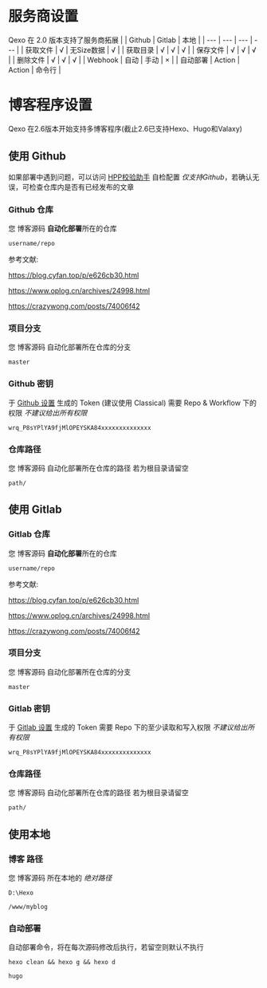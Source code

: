 # 服务商设置
Qexo 在 2.0 版本支持了服务商拓展
|  | Github | Gitlab | 本地 |
| --- | --- | --- | --- |
| 获取文件 | √ | 无Size数据 | √ |
| 获取目录 | √ | √ | √ |
| 保存文件 | √ | √ | √ |
| 删除文件 | √ | √ | √ |
| Webhook | 自动 | 手动 | × |
| 自动部署 | Action | Action | 命令行 |
# 博客程序设置
Qexo 在2.6版本开始支持多博客程序(截止2.6已支持Hexo、Hugo和Valaxy)
## 使用 Github
如果部署中遇到问题，可以访问 [HPP校验助手](https://hexoplusplus.cronfly.workers.dev/?step=start) 自检配置 *仅支持Github*，若确认无误，可检查仓库内是否有已经发布的文章
### Github 仓库
您 博客源码 **自动化部署**所在的仓库
```
username/repo
```
参考文献: 

https://blog.cyfan.top/p/e626cb30.html

https://www.oplog.cn/archives/24998.html

https://crazywong.com/posts/74006f42
### 项目分支
您 博客源码 自动化部署所在仓库的分支
```
master
```
### Github 密钥
于 [Github 设置](https://github.com/settings/tokens) 生成的 Token (建议使用 Classical)
需要 Repo & Workflow 下的权限 *不建议给出所有权限*
```
wrq_P8sYPlYA9fjMlOPEYSKA84xxxxxxxxxxxxxx
```
### 仓库路径
您 博客源码 自动化部署所在仓库的路径 若为根目录请留空
```
path/
```
## 使用 Gitlab
### Gitlab 仓库
您 博客源码 **自动化部署**所在的仓库
```
username/repo
```
参考文献: 

https://blog.cyfan.top/p/e626cb30.html

https://www.oplog.cn/archives/24998.html

https://crazywong.com/posts/74006f42
### 项目分支
您 博客源码 自动化部署所在仓库的分支
```
master
```
### Gitlab 密钥
于 [Gitlab 设置](https://gitlab.com/-/profile/personal_access_tokens) 生成的 Token 
需要 Repo 下的至少读取和写入权限 *不建议给出所有权限*
```
wrq_P8sYPlYA9fjMlOPEYSKA84xxxxxxxxxxxxxx
```
### 仓库路径
您 博客源码 自动化部署所在仓库的路径 若为根目录请留空
```
path/
```
## 使用本地
### 博客 路径
您 博客源码 所在本地的 *绝对路径*
```
D:\Hexo
```
```
/www/myblog
```
### 自动部署
自动部署命令，将在每次源码修改后执行，若留空则默认不执行
```
hexo clean && hexo g && hexo d
```
```
hugo
```
